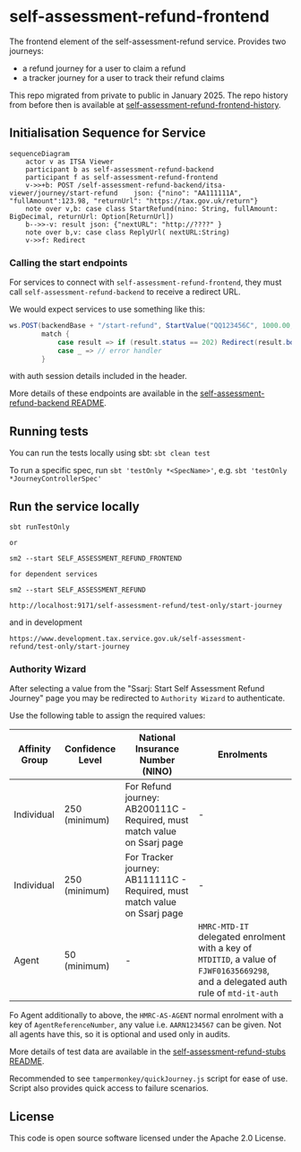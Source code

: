 # self-assessment-refund-frontend

The frontend element of the self-assessment-refund service. Provides two journeys:
- a refund journey for a user to claim a refund
- a tracker journey for a user to track their refund claims

This repo migrated from private to public in January 2025. The repo history from before then is available at [self-assessment-refund-frontend-history](https://github.com/hmrc/self-assessment-refund-frontend-history). 

## Initialisation Sequence for Service

```mermaid
sequenceDiagram
    actor v as ITSA Viewer
    participant b as self-assessment-refund-backend
    participant f as self-assessment-refund-frontend
    v->>+b: POST /self-assessment-refund-backend/itsa-viewer/journey/start-refund    json: {"nino": "AA111111A", "fullAmount":123.98, "returnUrl": "https://tax.gov.uk/return"}
    note over v,b: case class StartRefund(nino: String, fullAmount: BigDecimal, returnUrl: Option[ReturnUrl])
    b-->>-v: result json: {"nextURL": "http://????" }
    note over b,v: case class ReplyUrl( nextURL:String)
    v->>f: Redirect
```

[//]: # (![Sequance Diagram]&#40;sequance-diagram.png&#41;)

### Calling the start endpoints

For services to connect with `self-assessment-refund-frontend`, they must call `self-assessment-refund-backend` to receive a redirect URL.

We would expect services to use something like this:

```java
ws.POST(backendBase + "/start-refund", StartValue("QQ123456C", 1000.00, Some(ReturnUrl("https://tax.gov.uk/return")))) 
        match {
            case result => if (result.status == 202) Redirect(result.body.nextUrl)
            case _ => // error handler
        }
```

with auth session details included in the header.

More details of these endpoints are available in the [self-assessment-refund-backend README](https://github.com/hmrc/self-assessment-refund-backend/blob/main/README.md). 

## Running tests

You can run the tests locally using sbt: `sbt clean test`

To run a specific spec, run `sbt 'testOnly *<SpecName>'`, e.g. `sbt 'testOnly *JourneyControllerSpec'`

## Run the service locally

```
sbt runTestOnly

or

sm2 --start SELF_ASSESSMENT_REFUND_FRONTEND

for dependent services 

sm2 --start SELF_ASSESSMENT_REFUND

http://localhost:9171/self-assessment-refund/test-only/start-journey
```
and in development
```
https://www.development.tax.service.gov.uk/self-assessment-refund/test-only/start-journey
```

### Authority Wizard

After selecting a value from the "Ssarj: Start Self Assessment Refund Journey" page you may be redirected to
`Authority Wizard` to authenticate.

Use the following table to assign the required values:

| Affinity Group | Confidence Level | National Insurance Number (NINO)                                          | Enrolments                                                                                                                                                                                    |
|----------------|------------------|---------------------------------------------------------------------------|-----------------------------------------------------------------------------------------------------------------------------------------------------------------------------------------------|
| Individual     | 250 (minimum)    | For Refund journey: AB200111C - Required, must match value on Ssarj page  | -                                                                                                                                                                                             |
| Individual     | 250 (minimum)    | For Tracker journey: AB111111C - Required, must match value on Ssarj page | -                                                                                                                                                                                             |
| Agent          | 50 (minimum)     | -                                                                         | `HMRC-MTD-IT` delegated enrolment with a key of `MTDITID`, a value of `FJWF01635669298`, and a delegated auth rule of `mtd-it-auth`                                                           |

Fo Agent additionally to above, the `HMRC-AS-AGENT` normal enrolment with a key of `AgentReferenceNumber`, any value i.e. `AARN1234567` can be given. Not all agents have this, so it is optional and used only in audits.

More details of test data are available in the [self-assessment-refund-stubs README](https://github.com/hmrc/self-assessment-refund-stubs/blob/main/README.md).

Recommended to see `tampermonkey/quickJourney.js` script for ease of use. Script also provides quick access to failure scenarios.

## License

This code is open source software licensed under the Apache 2.0 License.